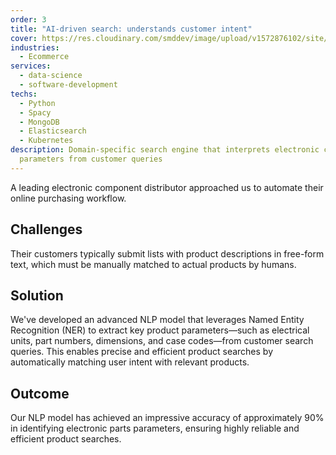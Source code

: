 ```yaml
---
order: 3
title: "AI-driven search: understands customer intent"
cover: https://res.cloudinary.com/smddev/image/upload/v1572876102/site/project/electronic-parts.jpg
industries:
  - Ecommerce
services:
  - data-science
  - software-development
techs:
  - Python
  - Spacy
  - MongoDB
  - Elasticsearch
  - Kubernetes
description: Domain-specific search engine that interprets electronic component
  parameters from customer queries
---
```

A leading electronic component distributor approached us to automate their online purchasing workflow.

## Challenges

Their customers typically submit lists with product descriptions in free-form text, which must be manually matched to actual products by humans.

## Solution

We've developed an advanced NLP model that leverages Named Entity Recognition (NER) to extract key product parameters—such as electrical units, part numbers, dimensions, and case codes—from customer search queries. This enables precise and efficient product searches by automatically matching user intent with relevant products.

## Outcome

Our NLP model has achieved an impressive accuracy of approximately 90% in identifying electronic parts parameters, ensuring highly reliable and efficient product searches.
